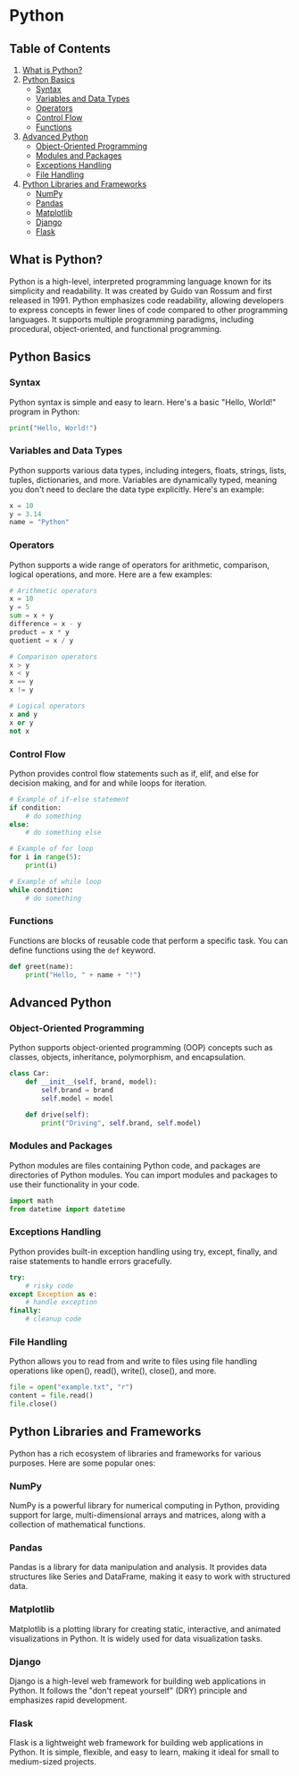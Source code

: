 # Python

## Table of Contents

1. [What is Python?](#what-is-python)
2. [Python Basics](#python-basics)
   - [Syntax](#syntax)
   - [Variables and Data Types](#variables-and-data-types)
   - [Operators](#operators)
   - [Control Flow](#control-flow)
   - [Functions](#functions)
3. [Advanced Python](#advanced-python)
   - [Object-Oriented Programming](#object-oriented-programming)
   - [Modules and Packages](#modules-and-packages)
   - [Exceptions Handling](#exceptions-handling)
   - [File Handling](#file-handling)
4. [Python Libraries and Frameworks](#python-libraries-and-frameworks)
   - [NumPy](#numpy)
   - [Pandas](#pandas)
   - [Matplotlib](#matplotlib)
   - [Django](#django)
   - [Flask](#flask)

## What is Python?

Python is a high-level, interpreted programming language known for its simplicity and readability. It was created by Guido van Rossum and first released in 1991. Python emphasizes code readability, allowing developers to express concepts in fewer lines of code compared to other programming languages. It supports multiple programming paradigms, including procedural, object-oriented, and functional programming.

## Python Basics

### Syntax

Python syntax is simple and easy to learn. Here's a basic "Hello, World!" program in Python:

```python
print("Hello, World!")
```

### Variables and Data Types

Python supports various data types, including integers, floats, strings, lists, tuples, dictionaries, and more. Variables are dynamically typed, meaning you don't need to declare the data type explicitly. Here's an example:

```python
x = 10
y = 3.14
name = "Python"
```

### Operators

Python supports a wide range of operators for arithmetic, comparison, logical operations, and more. Here are a few examples:

```python
# Arithmetic operators
x = 10
y = 5
sum = x + y
difference = x - y
product = x * y
quotient = x / y

# Comparison operators
x > y
x < y
x == y
x != y

# Logical operators
x and y
x or y
not x
```

### Control Flow

Python provides control flow statements such as if, elif, and else for decision making, and for and while loops for iteration.

```python
# Example of if-else statement
if condition:
    # do something
else:
    # do something else

# Example of for loop
for i in range(5):
    print(i)

# Example of while loop
while condition:
    # do something
```

### Functions

Functions are blocks of reusable code that perform a specific task. You can define functions using the `def` keyword.

```python
def greet(name):
    print("Hello, " + name + "!")
```

## Advanced Python

### Object-Oriented Programming

Python supports object-oriented programming (OOP) concepts such as classes, objects, inheritance, polymorphism, and encapsulation.

```python
class Car:
    def __init__(self, brand, model):
        self.brand = brand
        self.model = model

    def drive(self):
        print("Driving", self.brand, self.model)
```

### Modules and Packages

Python modules are files containing Python code, and packages are directories of Python modules. You can import modules and packages to use their functionality in your code.

```python
import math
from datetime import datetime
```

### Exceptions Handling

Python provides built-in exception handling using try, except, finally, and raise statements to handle errors gracefully.

```python
try:
    # risky code
except Exception as e:
    # handle exception
finally:
    # cleanup code
```

### File Handling

Python allows you to read from and write to files using file handling operations like open(), read(), write(), close(), and more.

```python
file = open("example.txt", "r")
content = file.read()
file.close()
```

## Python Libraries and Frameworks

Python has a rich ecosystem of libraries and frameworks for various purposes. Here are some popular ones:

### NumPy

NumPy is a powerful library for numerical computing in Python, providing support for large, multi-dimensional arrays and matrices, along with a collection of mathematical functions.

### Pandas

Pandas is a library for data manipulation and analysis. It provides data structures like Series and DataFrame, making it easy to work with structured data.

### Matplotlib

Matplotlib is a plotting library for creating static, interactive, and animated visualizations in Python. It is widely used for data visualization tasks.

### Django

Django is a high-level web framework for building web applications in Python. It follows the "don't repeat yourself" (DRY) principle and emphasizes rapid development.

### Flask

Flask is a lightweight web framework for building web applications in Python. It is simple, flexible, and easy to learn, making it ideal for small to medium-sized projects.
